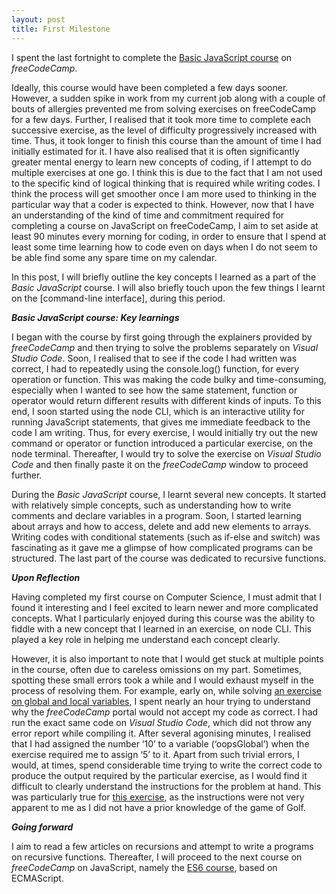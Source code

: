 ```yaml
---
layout: post
title: First Milestone
---
```


I spent the last fortnight to complete the [Basic JavaScript course](https://www.freecodecamp.org/learn/javascript-algorithms-and-data-structures#basic-javascript) on *freeCodeCamp*. 

Ideally, this course would have been completed a few days sooner. However, a sudden spike in work from my current job along with a couple of bouts of allergies prevented me from solving exercises on freeCodeCamp for a few days. Further, I realised that it took more time to complete each successive exercise, as the level of difficulty progressively increased with time. Thus, it took longer to finish this course than the amount of time I had initially estimated for it. I have also realised that it is often significantly greater mental energy to learn new concepts of coding, if I attempt to do multiple exercises at one go. I think this is due to the fact that I am not used to the specific kind of logical thinking that is required while writing codes. I think the process will get smoother once I am more used to thinking in the particular way that a coder is expected to think. However, now that I have an understanding of the kind of time and commitment required for completing a course on JavaScript on freeCodeCamp, I aim to set aside at least 90 minutes every morning for coding, in order to ensure that I spend at least some time learning how to code even on days when I do not seem to be able find some any spare time on my calendar. 

In this post, I will briefly outline the key concepts I learned as a part of the *Basic JavaScript* course. I will also briefly touch upon the few things I learnt on the [command-line interface], during this period.     

***Basic JavaScript course: Key learnings***

I began with the course by first going through the explainers provided by *freeCodeCamp* and then trying to solve the problems separately on *Visual Studio Code*. Soon, I realised that to see if the code I had written was correct, I had to repeatedly using the console.log() function, for every operation or function. This was making the code bulky and time-consuming, especially when I wanted to see how the same statement, function or operator would return different results with different kinds of inputs. To this end, I soon started using the node CLI, which is an interactive utility for running JavaScript statements, that gives me immediate feedback to the code I am writing. Thus, for every exercise, I would initially try out the new command or operator or function introduced a particular exercise, on the node terminal. Thereafter, I would try to solve the exercise on *Visual Studio Code* and then finally paste it on the *freeCodeCamp* window to proceed further. 

During the *Basic JavaScript* course, I learnt several new concepts. It started with relatively simple concepts, such as understanding how to write comments and declare variables in a program. Soon, I started learning about arrays and how to access, delete and add new elements to arrays. Writing codes with conditional statements (such as if-else and switch) was fascinating as it gave me a glimpse of how complicated programs can be structured. The last part of the course was dedicated to recursive functions.  

***Upon Reflection***

Having completed my first course on Computer Science, I must admit that I found it interesting and I feel excited to learn newer and more complicated concepts. What I particularly enjoyed during this course was the ability to fiddle with a new concept that I learned in an exercise, on node CLI. This played a key role in helping me understand each concept clearly.  

However, it is also important to note that I would get stuck at multiple points in the course, often due to careless omissions on my part. Sometimes, spotting these small errors took a while and I would exhaust myself in the process of resolving them. For example, early on, while solving [an exercise on global and local variables](https://www.freecodecamp.org/learn/javascript-algorithms-and-data-structures/basic-javascript/global-scope-and-functions), I spent nearly an hour trying to understand why the *freeCodeCamp* portal would not accept my code as correct. I had run the exact same code on *Visual Studio Code*, which did not throw any error report while compiling it. After several agonising minutes, I realised that I had assigned the number ‘10’ to a variable (‘oopsGlobal’) when the exercise required me to assign ‘5’ to it. Apart from such trivial errors, I would, at times, spend considerable time trying to write the correct code to produce the output required by the particular exercise, as I would find it difficult to clearly understand the instructions for the problem at hand. This was particularly true for [this exercise](https://www.freecodecamp.org/learn/javascript-algorithms-and-data-structures/basic-javascript/golf-code), as the instructions  were not very apparent to me as I did not have a prior knowledge of the game of Golf.

***Going forward***

I aim to read a few articles on recursions and attempt to write a programs on recursive functions. Thereafter, I will proceed to the next course on *freeCodeCamp* on JavaScript, namely the [ES6 course](https://www.freecodecamp.org/learn/javascript-algorithms-and-data-structures#es6), based on ECMAScript.

